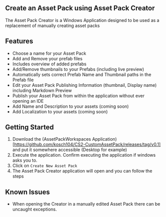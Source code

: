 ## Create an Asset Pack using Asset Pack Creator
The Asset Pack Creator is a Windows Application designed to be used as a replacement of manually creating asset packs

## Features
- Choose a name for your Asset Pack
- Add and Remove your prefab files
- Includes overview of added prefabs
- Add/Remove thumbnails to your Prefabs (including live preview)
- Automatically sets correct Prefab Name and Thumbnail paths in the Prefab file
- Edit your Asset Pack Publishing Information (thumbnail, Display name) including Markdown Preview
- Publish your Asset Pack from within the application without ever opening an IDE
- Add Name and Description to your assets (coming soon)
- Add Localization to your assets (coming soon)

## Getting Started

1. Download the (AssetPackWorkspaces Application)[https://github.com/kosch104/CS2-CustomAssetPack/releases/tag/v0.1] and put it somewhere accessible (Desktop for example)
2. Execute the application. Confirm executing the application if windows asks you to.
3. Click on `Create New Asset Pack`
4. The Asset Pack Creator application will open and you can follow the steps

## Known Issues
- When opening the Creator in a manually edited Asset Pack there can be uncaught exceptions. 

